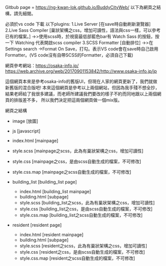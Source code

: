 Gitbub page = https://ng-kwan-lok.github.io/BuddyCityWeb/
以下為網頁之結構，請先細閱。

必須於vs code 下載 以下plugins:
1.Live Server [在save時自動刷新瀏覽器]
2.Live Sass Compiler [巢狀架構之css，增加可讀性，語法與css一樣，可以參考已有的檔案。]
  ->>使用scss時，於視窗最低部藍色bar有 Watch Sass 的按鈕，按一下 Watching 代表開啟scss compiler
3.SCSS Formatter [自動排位]
  ->>在Settings search ->Format On Save，打勾。表示VS code會在save時自己啟用Formatter。(VS code沒有自帶SCSS的Formatter，必須自己下載)

網頁參考網站：https://osaka-info.jp/
            https://web.archive.org/web/20170901153842/http://www.osaka-info.jp/jp

這個網頁本來是參考osaka-info的舊版UI，但現在人家的網頁更新了，我們就做新舊版的混合版吧!
本來這個網頁是參考以上兩個網站，但因為我手殘不想全抄，結果老師給了我很多建議，而老師所建議我們要改的樣子不約而同地跟以上兩個網頁的排版差不多，
所以我們決定把這兩個網頁做一個mix版。

網頁之結構
* image [放圖]
* js [javascript]
* index.html [mainpage]
* style.scss [mainpage之scss，此為有巢狀架構之css，增加可讀性]
* style.css [mainpage之css，是由scss自動生成的檔案，不可修改]
* style.css.map [mainpage之scss自動生成的檔案，不可修改]

* building_list [building_list page]
  * index.html [building_list mainpage]
  * building.html [subpage]
  * style.scss [building_list之scss，此為有巢狀架構之css，增加可讀性]
  * style.css [building_list之css，是由scss自動生成的檔案，不可修改]
  * style.css.map [building_list之scss自動生成的檔案，不可修改]

* resident [resident page]
  * index.html [resident mainpage]
  * building.html [subpage]
  * style.scss [resident之scss，此為有巢狀架構之css，增加可讀性]
  * style.css [resident之css，是由scss自動生成的檔案，不可修改]
  * style.css.map [resident之scss自動生成的檔案，不可修改]
